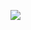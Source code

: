 ![](https://user-images.githubusercontent.com/72654846/105628017-4ea61f00-5e4b-11eb-9a94-7778075a463f.gif)
